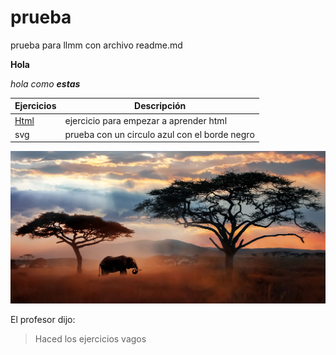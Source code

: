 # prueba
prueba para llmm con archivo readme.md

**Hola**

_hola como **estas**_

Ejercicios|Descripción
-----------|---------
[Html](/tema1/ejercicio01.html)|ejercicio para empezar a aprender html
svg|prueba con un circulo azul con el borde negro

![savana](/imagenes/img.jpg)

El profesor dijo:
>Haced los ejercicios vagos
